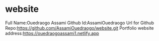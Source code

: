 # website

Full Name:Ouedraogo Assami
Github Id:AssamiOuedraogo
Url for Github Repo:https://github.com/AssamiOuedraogo/website.git
Portfolio website address:https://ouedraogoassami1.netlify.app
